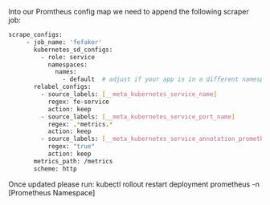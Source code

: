 Into our Promtheus config map we need to append the following scraper job: 
 
 ```bash
 scrape_configs:
      - job_name: 'fefaker'
        kubernetes_sd_configs:
          - role: service
            namespaces:
              names:
                - default  # adjust if your app is in a different namespace
        relabel_configs:
          - source_labels: [__meta_kubernetes_service_name]
            regex: fe-service
            action: keep
          - source_labels: [__meta_kubernetes_service_port_name]
            regex: .*metrics.*
            action: keep
          - source_labels: [__meta_kubernetes_service_annotation_prometheus_io_scrape]
            regex: "true"
            action: keep
        metrics_path: /metrics
        scheme: http
```


Once updated please run: 
kubectl rollout restart deployment prometheus -n [Prometheus Namespace]